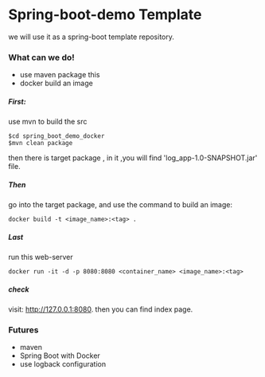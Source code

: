 # Spring-boot-demo Template

we will use it as a spring-boot template repository.

### What can we do!

- use maven package this
- docker build an image

##### First:

use mvn to build the src

```
$cd spring_boot_demo_docker
$mvn clean package
```

then there is target package , in it ,you will find 'log_app-1.0-SNAPSHOT.jar'
file.

##### Then
go into the target package, and use the command to build an image:

```
docker build -t <image_name>:<tag> .
```

##### Last 

run this web-server
 
```
docker run -it -d -p 8080:8080 <container_name> <image_name>:<tag>
```

##### check
 
visit: http://127.0.0.1:8080. then you can find index page.



### Futures

- maven 
- Spring Boot with Docker
- use logback configuration


